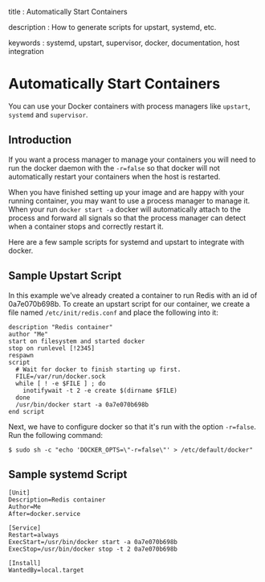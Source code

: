 title
:   Automatically Start Containers

description
:   How to generate scripts for upstart, systemd, etc.

keywords
:   systemd, upstart, supervisor, docker, documentation, host
    integration

# Automatically Start Containers

You can use your Docker containers with process managers like `upstart`,
`systemd` and `supervisor`.

## Introduction

If you want a process manager to manage your containers you will need to
run the docker daemon with the `-r=false` so that docker will not
automatically restart your containers when the host is restarted.

When you have finished setting up your image and are happy with your
running container, you may want to use a process manager to manage it.
When your run `docker start -a` docker will automatically attach to the
process and forward all signals so that the process manager can detect
when a container stops and correctly restart it.

Here are a few sample scripts for systemd and upstart to integrate with
docker.

## Sample Upstart Script

In this example we've already created a container to run Redis with an
id of 0a7e070b698b. To create an upstart script for our container, we
create a file named `/etc/init/redis.conf` and place the following into
it:

~~~~ {.sourceCode .bash}
description "Redis container"
author "Me"
start on filesystem and started docker
stop on runlevel [!2345]
respawn
script
  # Wait for docker to finish starting up first.
  FILE=/var/run/docker.sock
  while [ ! -e $FILE ] ; do
    inotifywait -t 2 -e create $(dirname $FILE)
  done
  /usr/bin/docker start -a 0a7e070b698b
end script
~~~~

Next, we have to configure docker so that it's run with the option
`-r=false`. Run the following command:

~~~~ {.sourceCode .bash}
$ sudo sh -c "echo 'DOCKER_OPTS=\"-r=false\"' > /etc/default/docker"
~~~~

## Sample systemd Script

~~~~ {.sourceCode .bash}
[Unit]
Description=Redis container
Author=Me
After=docker.service

[Service]
Restart=always
ExecStart=/usr/bin/docker start -a 0a7e070b698b
ExecStop=/usr/bin/docker stop -t 2 0a7e070b698b

[Install]
WantedBy=local.target
~~~~
